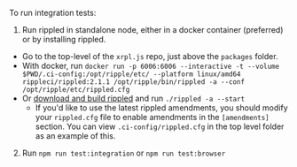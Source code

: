 To run integration tests:
1. Run rippled in standalone node, either in a docker container (preferred) or by installing rippled.
  * Go to the top-level of the `xrpl.js` repo, just above the `packages` folder.
  * With docker, run `docker run -p 6006:6006 --interactive -t --volume $PWD/.ci-config:/opt/ripple/etc/ --platform linux/amd64 rippleci/rippled:2.1.1 /opt/ripple/bin/rippled -a --conf /opt/ripple/etc/rippled.cfg`
  * Or [download and build rippled](https://xrpl.org/install-rippled.html) and run `./rippled -a --start`
    * If you'd like to use the latest rippled amendments, you should modify your `rippled.cfg` file to enable amendments in the `[amendments]` section. You can view `.ci-config/rippled.cfg` in the top level folder as an example of this.
2. Run `npm run test:integration` or `npm run test:browser`
